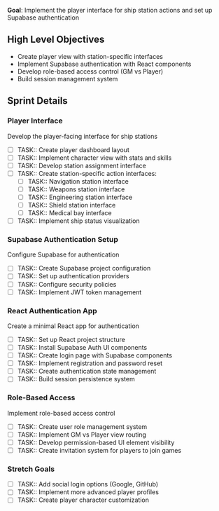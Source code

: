 **Goal**: Implement the player interface for ship station actions and set up Supabase authentication

## High Level Objectives

- Create player view with station-specific interfaces
- Implement Supabase authentication with React components
- Develop role-based access control (GM vs Player)
- Build session management system

## Sprint Details

### Player Interface

Develop the player-facing interface for ship stations

- [ ] TASK:: Create player dashboard layout
- [ ] TASK:: Implement character view with stats and skills
- [ ] TASK:: Develop station assignment interface
- [ ] TASK:: Create station-specific action interfaces:
    - [ ] TASK:: Navigation station interface
    - [ ] TASK:: Weapons station interface
    - [ ] TASK:: Engineering station interface
    - [ ] TASK:: Shield station interface
    - [ ] TASK:: Medical bay interface
- [ ] TASK:: Implement ship status visualization

### Supabase Authentication Setup

Configure Supabase for authentication

- [ ] TASK:: Create Supabase project configuration
- [ ] TASK:: Set up authentication providers
- [ ] TASK:: Configure security policies
- [ ] TASK:: Implement JWT token management

### React Authentication App

Create a minimal React app for authentication

- [ ] TASK:: Set up React project structure
- [ ] TASK:: Install Supabase Auth UI components
- [ ] TASK:: Create login page with Supabase components
- [ ] TASK:: Implement registration and password reset
- [ ] TASK:: Create authentication state management
- [ ] TASK:: Build session persistence system

### Role-Based Access

Implement role-based access control

- [ ] TASK:: Create user role management system
- [ ] TASK:: Implement GM vs Player view routing
- [ ] TASK:: Develop permission-based UI element visibility
- [ ] TASK:: Create invitation system for players to join games

### Stretch Goals

- [ ] TASK:: Add social login options (Google, GitHub)
- [ ] TASK:: Implement more advanced player profiles
- [ ] TASK:: Create player character customization